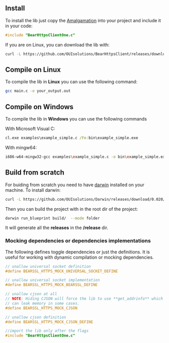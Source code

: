 

## Install

To install the lib just copy the [Amalgamation](https://github.com/OUIsolutions/BearHttpsClient/releases/download/0.2.002/BearHttpsClientOne.c) into your project and include it in your code:
```c
#include "BearHttpsClientOne.c"
```


If  you are on Linux, you can download the lib with:
```bash
curl -L https://github.com/OUIsolutions/BearHttpsClient/releases/download/0.2.002/BearHttpsClientOne.c -o BearHttpsClientOne.c
```

## Compile on Linux

To compile the lib in **Linux** you can use the following command:
```bash
gcc main.c -o your_output.out
```

## Compile on Windows

To compile the lib in **Windows** you can use the following commands

With Microsoft Visual C:
```cmd
cl.exe examples\example_simple.c /Fe:bin\example_simple.exe
```

With mingw64:
```bash
i686-w64-mingw32-gcc examples\example_simple.c -o bin\example_simple.exe -lws2_32
```

## Build from scratch

For buiding from scratch you need to have [darwin](https://github.com/OUIsolutions/Darwin/) installed on your machine. To install darwin:
```bash
curl -L https://github.com/OUIsolutions/Darwin/releases/download/0.020/darwin.out -o darwin.out && chmod +x darwin.out &&  sudo  mv darwin.out /usr/bin/darwin
```

Then you can build the project with in the root dir of the project:
```bash
darwin run_blueprint build/  --mode folder
```

It will generate all the **releases** in the **/release** dir.



### Mocking dependencies or dependencies implementations

The following defines toggle dependencies or just the definitions.
It is useful for  working with dynamic compilation or mocking dependencies.
```c
// unallow universal socket definition
#define BEARSSL_HTTPS_MOCK_UNIVERSAL_SOCKET_DEFINE

// unallow universal socket implementation
#define BEARSSL_HTTPS_MOCK_BEARSSL_DEFINE

// unallow cjson at all
// NOTE: Hiding CJSON will force the lib to use **get_addrinfo** which
// can leak memory in some cases.
#define BEARSSL_HTTPS_MOCK_CJSON

// unallow cjson definition
#define BEARSSL_HTTPS_MOCK_CJSON_DEFINE

//import the lib only after the flags
#include "BearHttpsClientOne.c"
```
